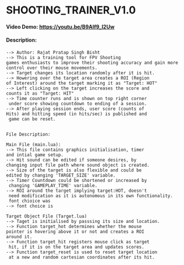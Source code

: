 # SHOOTING_TRAINER_V1.0

#### Video Demo:  <https://youtu.be/B9AIf9_I2Uw>

#### Description: 
    --> Author: Rajat Pratap Singh Bisht
    --> This is a training tool for FPV Shooting 
    games enthusiasts to improve their shooting accuracy and gain more control over their mouse movements.
    --> Target changes its location randomly after it is hit.
    --> Howering over the target area creates a ROI (Region 
    of Interest) around the target marking it as "Target: HOT"
    --> Left clicking on the target increases the score and 
    counts it as "Target: HIT"
    --> Time counter runs and is shown on top right corner
     under score showing countdown to ending of a session.
    --> After playing session ends, user score (counts of 
    Hits) and hitting speed (in hits/sec) is published and
     game can be reset.
     
    
    File Description:

    Main File (main.lua):
    --> This file contains graphics initialisation, timer 
    and intial game setup.
    --> Hit sound can be edited if someone desires, by 
    changing input file path where sound object is created.
    --> Size of the target is also flexible and could be 
    edited by changing 'TARGET_SIZE' variable.
    --> Timer Countdown could be shortened or increased by
     changing 'GAMEPLAY_TIME' variable.
    --> ROI around the target implying target:HOT, doesn't
     need modification as it is autonomous in its own functionality.
     font chioice was 
    --> font choice is 
    
    Target Object File (Target.lua)
    --> Taget is initialised by passsing its size and location.
    --> Function target_hot determines whether the mouse 
    pointer is hovering above it or not and creates a ROI 
    around it.
    --> Function target_hit registers mouse click as target
     hit, if it is on the target area and updates scores.
    --> Function target_reset is used to reset target location
     at a new and random cartesian coordinates after its hit.
